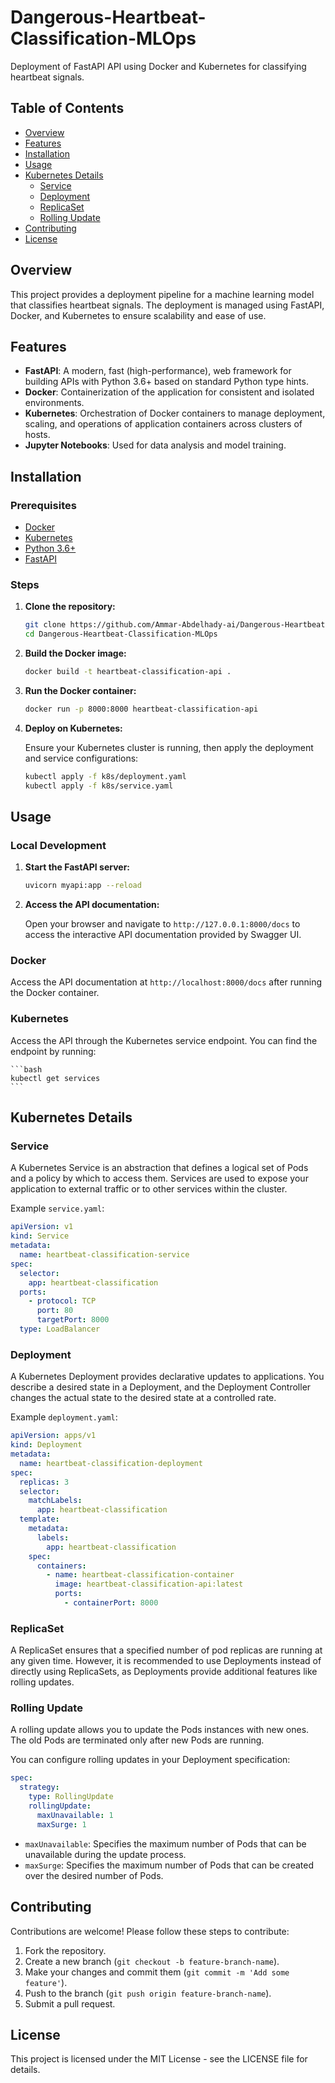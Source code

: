 
# Dangerous-Heartbeat-Classification-MLOps

Deployment of FastAPI API using Docker and Kubernetes for classifying heartbeat signals.

## Table of Contents

- [Overview](#overview)
- [Features](#features)
- [Installation](#installation)
- [Usage](#usage)
- [Kubernetes Details](#kubernetes-details)
  - [Service](#service)
  - [Deployment](#deployment)
  - [ReplicaSet](#replicaset)
  - [Rolling Update](#rolling-update)
- [Contributing](#contributing)
- [License](#license)

## Overview

This project provides a deployment pipeline for a machine learning model that classifies heartbeat signals. The deployment is managed using FastAPI, Docker, and Kubernetes to ensure scalability and ease of use.

## Features

- **FastAPI**: A modern, fast (high-performance), web framework for building APIs with Python 3.6+ based on standard Python type hints.
- **Docker**: Containerization of the application for consistent and isolated environments.
- **Kubernetes**: Orchestration of Docker containers to manage deployment, scaling, and operations of application containers across clusters of hosts.
- **Jupyter Notebooks**: Used for data analysis and model training.

## Installation

### Prerequisites

- [Docker](https://www.docker.com/get-started)
- [Kubernetes](https://kubernetes.io/docs/setup/)
- [Python 3.6+](https://www.python.org/downloads/)
- [FastAPI](https://fastapi.tiangolo.com/)

### Steps

1. **Clone the repository:**

    ```bash
    git clone https://github.com/Ammar-Abdelhady-ai/Dangerous-Heartbeat-Classification-MLOps.git
    cd Dangerous-Heartbeat-Classification-MLOps
    ```

2. **Build the Docker image:**

    ```bash
    docker build -t heartbeat-classification-api .
    ```

3. **Run the Docker container:**

    ```bash
    docker run -p 8000:8000 heartbeat-classification-api
    ```

4. **Deploy on Kubernetes:**

    Ensure your Kubernetes cluster is running, then apply the deployment and service configurations:

    ```bash
    kubectl apply -f k8s/deployment.yaml
    kubectl apply -f k8s/service.yaml
    ```

## Usage

### Local Development

1. **Start the FastAPI server:**

    ```bash
    uvicorn myapi:app --reload
    ```

2. **Access the API documentation:**

    Open your browser and navigate to `http://127.0.0.1:8000/docs` to access the interactive API documentation provided by Swagger UI.

### Docker

Access the API documentation at `http://localhost:8000/docs` after running the Docker container.

### Kubernetes

Access the API through the Kubernetes service endpoint. You can find the endpoint by running:

    ```bash
    kubectl get services
    ```
## Kubernetes Details

### Service

A Kubernetes Service is an abstraction that defines a logical set of Pods and a policy by which to access them. Services are used to expose your application to external traffic or to other services within the cluster.

Example `service.yaml`:

```yaml
apiVersion: v1
kind: Service
metadata:
  name: heartbeat-classification-service
spec:
  selector:
    app: heartbeat-classification
  ports:
    - protocol: TCP
      port: 80
      targetPort: 8000
  type: LoadBalancer
```

### Deployment

A Kubernetes Deployment provides declarative updates to applications. You describe a desired state in a Deployment, and the Deployment Controller changes the actual state to the desired state at a controlled rate.

Example `deployment.yaml`:

```yaml
apiVersion: apps/v1
kind: Deployment
metadata:
  name: heartbeat-classification-deployment
spec:
  replicas: 3
  selector:
    matchLabels:
      app: heartbeat-classification
  template:
    metadata:
      labels:
        app: heartbeat-classification
    spec:
      containers:
        - name: heartbeat-classification-container
          image: heartbeat-classification-api:latest
          ports:
            - containerPort: 8000
```

### ReplicaSet

A ReplicaSet ensures that a specified number of pod replicas are running at any given time. However, it is recommended to use Deployments instead of directly using ReplicaSets, as Deployments provide additional features like rolling updates.

### Rolling Update

A rolling update allows you to update the Pods instances with new ones. The old Pods are terminated only after new Pods are running.

You can configure rolling updates in your Deployment specification:

```yaml
spec:
  strategy:
    type: RollingUpdate
    rollingUpdate:
      maxUnavailable: 1
      maxSurge: 1
```

- `maxUnavailable`: Specifies the maximum number of Pods that can be unavailable during the update process.
- `maxSurge`: Specifies the maximum number of Pods that can be created over the desired number of Pods.

## Contributing

Contributions are welcome! Please follow these steps to contribute:

1. Fork the repository.
2. Create a new branch (`git checkout -b feature-branch-name`).
3. Make your changes and commit them (`git commit -m 'Add some feature'`).
4. Push to the branch (`git push origin feature-branch-name`).
5. Submit a pull request.

## License

This project is licensed under the MIT License - see the LICENSE file for details.